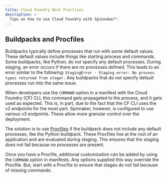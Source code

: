 ```yaml
---
title: Cloud Foundry Best Practices
description: >
  Tips on how to use Cloud Foundry with Spinnaker™.
---
```


## Buildpacks and Procfiles

Buildpacks typically define processes that run with some default values. These default values include things like starting process and commands. Some buildpacks, like Python, do not specify any default processes. During staging, an error occurs if there are no processes defined. This leads to an error similar to the following: `StagingError - Staging error: No process types returned from stager.` Any buildpacks that do not specify  default processes run into the same issue. 

When developers use the `COMMAND` option in a manifest with the Cloud Foundry (CF) CLI, this command gets propagated to the process, and it gets used as expected. This is, in part, due to the fact that the CF CLI uses the v2 endpoints for the most part. Spinnaker, however, is configured to use various v3 endpoints. These allow more granular control over the deployment.

The solution is to use [Procfiles](https://docs.cloudfoundry.org/buildpacks/prod-server.html#procfile) if the buildpack does not include any default processes, like the Python buildpack. These Procfiles live at the root of an application and are evaluated during staging. This ensures that the staging does not fail because no processes are present.

Once you have a Procfile, additional customization can be added by using the `COMMAND` option in manifests. Any options supplied this way override the Procfile. But, start with a Procfile to ensure that stages do not fail because of missing commands.

